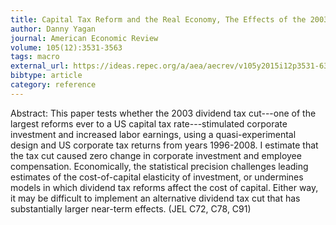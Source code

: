 ```yaml
---
title: Capital Tax Reform and the Real Economy, The Effects of the 2003 Dividend Tax Cut
author: Danny Yagan
journal: American Economic Review
volume: 105(12):3531-3563
tags: macro
external_url: https://ideas.repec.org/a/aea/aecrev/v105y2015i12p3531-63.html
bibtype: article
category: reference
---
```

Abstract: This paper tests whether the 2003 dividend tax cut---one of the largest reforms ever to a US capital tax rate---stimulated corporate investment and increased labor earnings, using a quasi-experimental design and US corporate tax returns from years 1996-2008. I estimate that the tax cut caused zero change in corporate investment and employee compensation. Economically, the statistical precision challenges leading estimates of the cost-of-capital elasticity of investment, or undermines models in which dividend tax reforms affect the cost of capital. Either way, it may be difficult to implement an alternative dividend tax cut that has substantially larger near-term effects. (JEL C72, C78, C91)
